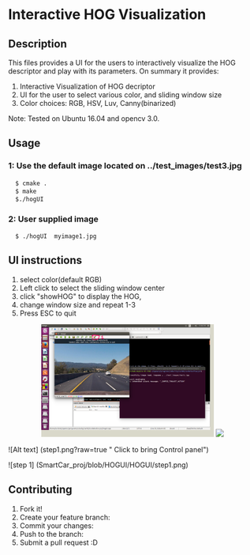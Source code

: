# Interactive HOG Visualization
## Description
This files provides a UI for the users to interactively visualize the HOG descriptor and play with its parameters.
On summary it provides:

1. Interactive Visualization of HOG decriptor
2. UI for the user to select various color, and sliding window size
3. Color choices: RGB, HSV, Luv, Canny(binarized)

Note: Tested on Ubuntu 16.04 and opencv 3.0. 

## Usage
### 1: Use the default image located on ../test_images/test3.jpg
```
  $ cmake .
  $ make
  $./hogUI
```
 
 ### 2: User supplied image
 
```
  $ ./hogUI  myimage1.jpg
```
  
## UI instructions  

1. select color(default RGB)
2. Left click to select the sliding window center 
3. click "showHOG" to display the HOG, 
4. change window size and repeat 1-3
5. Press ESC to quit

<p align="center">
  <img src="https://github.com/AvishekParajuli/SmartCar_proj/blob/HOGUI/HOGUI/step1.png" width="350"/>
  <img src="https://github.com/AvishekParajuli/SmartCar_proj/HOGUI/HOGUI/step1.png" width="350"/>
</p>

![Alt text] (step1.png?raw=true " Click  to bring Control panel")

![step 1] (SmartCar_proj/blob/HOGUI/HOGUI/step1.png)

## Contributing

1. Fork it!
2. Create your feature branch:
3. Commit your changes: 
4. Push to the branch: 
5. Submit a pull request :D
   
